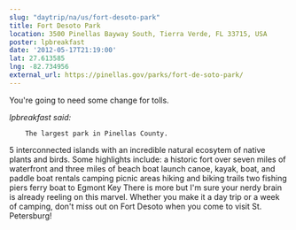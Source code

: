 ```yaml
---
slug: "daytrip/na/us/fort-desoto-park"
title: Fort Desoto Park
location: 3500 Pinellas Bayway South, Tierra Verde, FL 33715, USA
poster: lpbreakfast
date: '2012-05-17T21:19:00'
lat: 27.613585
lng: -82.734956
external_url: https://pinellas.gov/parks/fort-de-soto-park/
---
```


You're going to need some change for tolls.

<em>lpbreakfast said:</em>

        The largest park in Pinellas County.
5 interconnected islands with an incredible natural ecosytem of native plants and birds. 
Some highlights include:
a historic fort
over seven miles of waterfront and three miles of beach
boat launch
canoe, kayak, boat, and paddle boat rentals
camping
picnic areas
hiking and biking trails
two fishing piers
ferry boat to Egmont Key
There is more but I'm sure your nerdy brain is already reeling on this marvel. Whether you make it a day trip or a week of camping, don't miss out on Fort Desoto when you come to visit St. Petersburg!
